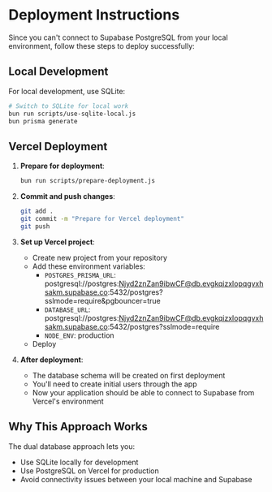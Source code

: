 # Deployment Instructions

Since you can't connect to Supabase PostgreSQL from your local environment, follow these steps to deploy successfully:

## Local Development

For local development, use SQLite:

```bash
# Switch to SQLite for local work
bun run scripts/use-sqlite-local.js
bun prisma generate
```

## Vercel Deployment

1. **Prepare for deployment**:
   ```bash
   bun run scripts/prepare-deployment.js
   ```

2. **Commit and push changes**:
   ```bash
   git add .
   git commit -m "Prepare for Vercel deployment"
   git push
   ```

3. **Set up Vercel project**:
   - Create new project from your repository
   - Add these environment variables:
     - `POSTGRES_PRISMA_URL`: postgresql://postgres:Njyd2znZan9ibwCF@db.evgkqizxlopqgvxhsakm.supabase.co:5432/postgres?sslmode=require&pgbouncer=true
     - `DATABASE_URL`: postgresql://postgres:Njyd2znZan9ibwCF@db.evgkqizxlopqgvxhsakm.supabase.co:5432/postgres?sslmode=require
     - `NODE_ENV`: production
   - Deploy

4. **After deployment**:
   - The database schema will be created on first deployment
   - You'll need to create initial users through the app
   - Now your application should be able to connect to Supabase from Vercel's environment

## Why This Approach Works

The dual database approach lets you:
- Use SQLite locally for development
- Use PostgreSQL on Vercel for production
- Avoid connectivity issues between your local machine and Supabase
